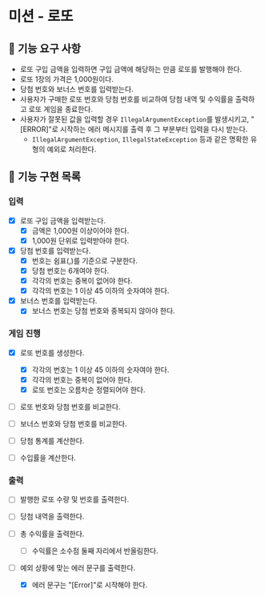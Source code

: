 # 미션 - 로또

## 🚀 기능 요구 사항

- 로또 구입 금액을 입력하면 구입 금액에 해당하는 만큼 로또를 발행해야 한다.
- 로또 1장의 가격은 1,000원이다.
- 당첨 번호와 보너스 번호를 입력받는다.
- 사용자가 구매한 로또 번호와 당첨 번호를 비교하여 당첨 내역 및 수익률을 출력하고 로또 게임을 종료한다.
- 사용자가 잘못된 값을 입력할 경우 `IllegalArgumentException`를 발생시키고, "[ERROR]"로 시작하는 에러 메시지를 출력 후 그 부분부터 입력을 다시 받는다.
  - `IllegalArgumentException`, `IllegalStateException` 등과 같은 명확한 유형의 예외로 처리한다.

## 🎯 기능 구현 목록

### 입력

- [x] 로또 구입 금액을 입력받는다.
  - [x] 금액은 1,000원 이상이어야 한다.
  - [x] 1,000원 단위로 입력받아야 한다.

- [x] 당첨 번호를 입력받는다.
  - [x] 번호는 쉼표(,)를 기준으로 구분한다.
  - [x] 당첨 번호는 6개여야 한다.
  - [x] 각각의 번호는 중복이 없어야 한다.
  - [x] 각각의 번호는 1 이상 45 이하의 숫자여야 한다.

- [x] 보너스 번호를 입력받는다.
  - [x] 보너스 번호는 당첨 번호와 중복되지 않아야 한다. 

### 게임 진행

- [x] 로또 번호를 생성한다.
  - [x] 각각의 번호는 1 이상 45 이하의 숫자여야 한다.
  - [x] 각각의 번호는 중복이 없어야 한다.
  - [x] 로또 번호는 오름차순 정렬되어야 한다.

- [ ] 로또 번호와 당첨 번호를 비교한다.
- [ ] 보너스 번호와 당첨 번호를 비교한다.

- [ ] 당첨 통계를 계산한다.
- [ ] 수입률을 계산한다.

### 출력

- [ ] 발행한 로또 수량 및 번호를 출력한다.

- [ ] 당첨 내역을 출력한다. 

- [ ] 총 수익률을 출력한다.
  - [ ] 수익률은 소수점 둘째 자리에서 반올림한다.

- [ ] 예외 상황에 맞는 에러 문구를 출력한다.
  - [X] 에러 문구는 "[Error]"로 시작해야 한다.
